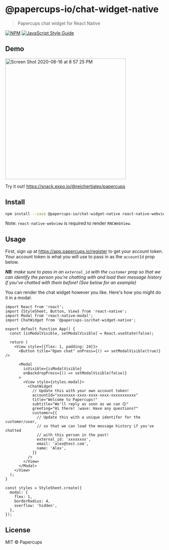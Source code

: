 # @papercups-io/chat-widget-native

> Papercups chat widget for React Native

[![NPM](https://img.shields.io/npm/v/@papercups-io/chat-widget-native.svg)](https://www.npmjs.com/package/@papercups-io/chat-widget-native) [![JavaScript Style Guide](https://img.shields.io/badge/code_style-standard-brightgreen.svg)](https://standardjs.com)

## Demo

<img width="383" alt="Screen Shot 2020-08-16 at 8 57 25 PM" src="https://user-images.githubusercontent.com/5264279/90348303-6c04d080-e003-11ea-8976-6f9d355ca4c8.png">

Try it out! https://snack.expo.io/@reichertjalex/papercups

## Install

```bash
npm install --save @papercups-io/chat-widget-native react-native-webview
```

Note: `react-native-webview` is required to render `RNCWebView`.

## Usage

First, sign up at https://app.papercups.io/register to get your account token. Your account token is what you will use to pass in as the `accountId` prop below.

***NB**: make sure to pass in an `external_id` with the `customer` prop so that we can identify the person you're chatting with and load their message history if you've chatted with them before! (See below for an example)*

You can render the chat widget however you like. Here's how you might do it in a modal:

```tsx
import React from 'react';
import {StyleSheet, Button, View} from 'react-native';
import Modal from 'react-native-modal';
import ChatWidget from '@papercups-io/chat-widget-native';

export default function App() {
  const [isModalVisible, setModalVisible] = React.useState(false);

  return (
    <View style={{flex: 1, padding: 24}}>
      <Button title="Open chat" onPress={() => setModalVisible(true)} />

      <Modal
        isVisible={isModalVisible}
        onBackdropPress={() => setModalVisible(false)}
      >
        <View style={styles.modal}>
          <ChatWidget
            // Update this with your own account token!
            accountId="xxxxxxxx-xxxx-xxxx-xxxx-xxxxxxxxxxx"
            title="Welcome to Papercups!"
            subtitle="We'll reply as soon as we can 😊"
            greeting="Hi there! :wave: Have any questions?"
            customer={{
              // Update this with a unique identifer for the customer/user,
              // so that we can load the message history if you've chatted
              // with this person in the past!
              external_id: 'xxxxxxxx',
              email: 'alex@test.com',
              name: 'Alex',
            }}
          />
        </View>
      </Modal>
    </View>
  );
}

const styles = StyleSheet.create({
  modal: {
    flex: 1,
    borderRadius: 4,
    overflow: 'hidden',
  },
});
```

## License

MIT © Papercups
